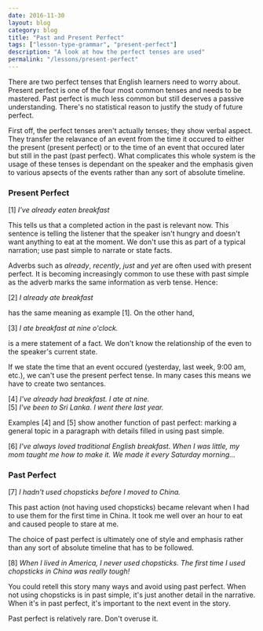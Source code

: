 ```yaml
---
date: 2016-11-30
layout: blog
category: blog
title: "Past and Present Perfect"
tags: ["lesson-type-grammar", "present-perfect"]
description: "A look at how the perfect tenses are used" 
permalink: "/lessons/present-perfect"
---
```

There are two perfect tenses that English learners need to worry about. Present perfect is one of the four most common tenses and needs to be mastered. Past perfect is much less common but still deserves a passive understanding. There's no statistical reason to justify the study of future perfect. 

First off, the perfect tenses aren't actually tenses; they show verbal aspect. They transfer the relavance of an event from the time it occured to either the present (present perfect) or to the time of an event that occured later but still in the past (past perfect). What complicates this whole system is the usage of these tenses is dependant on the speaker and the emphasis given to various apsects of the events rather than any sort of absolute timeline. 

### Present Perfect

[1] *I've already eaten breakfast*

This tells us that a completed action in the past is relevant now. This sentence is telling the listener that the speaker isn't hungry and doesn't want anything to eat at the moment. We don't use this as part of a typical narration; use past simple to narrate or state facts. 

Adverbs such as *already*, *recently*, *just* and *yet* are often used with present perfect. It is becoming increasingly common to use these with past simple as the adverb marks the same information as verb tense. Hence: 

[2] *I already ate breakfast* 

has the same meaning as example [1]. On the other hand, 

[3] *I ate breakfast at nine o'clock.* 

is a mere statement of a fact. We don't know the relationship of the even to the speaker's current state. 

If we state the time that an event occured (yesterday, last week, 9:00 am, etc.), we can't use the present perfect tense. In many cases this means we have to create two sentances.

[4] *I've already had breakfast. I ate at nine.*  
[5] *I've been to Sri Lanka. I went there last year.*  

Examples [4] and [5] show another function of past perfect: marking a general topic in a paragraph with details filled in using past simple. 

[6] *I've always loved traditional English breakfast. When I was little, my mom taught me how to make it. We made it every Saturday morning...* 

### Past Perfect 

[7] *I hadn't used chopsticks before I moved to China.* 

This past action (not having used chopsticks) became relevant when I had to use them for the first time in China. It took me well over an hour to eat and caused people to stare at me. 

The choice of past perfect is ultimately one of style and emphasis rather than any sort of absolute timeline that has to be followed. 

[8] *When I lived in America, I never used chopsticks. The first time I used chopsticks in China was really tough!* 

You could retell this story many ways and avoid using past perfect. When not using chopsticks is in past simple, it's just another detail in the narrative. When it's in past perfect, it's important to the next event in the story. 

Past perfect is relatively rare. Don't overuse it. 


